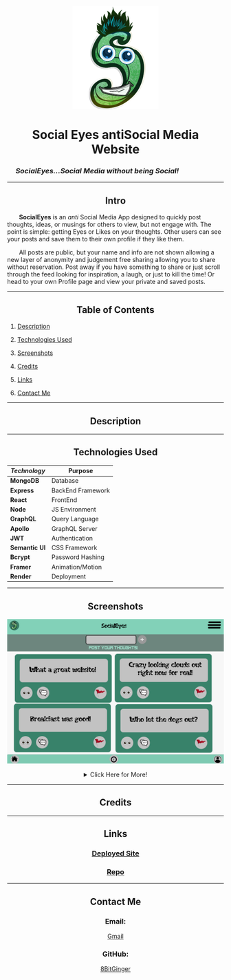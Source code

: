 <div align="center">

![SocialEyesS](./readme-pics/tinyLogo%20-%20no%20back3.png)

# Social Eyes antiSocial Media Website

</div>

### &nbsp;&nbsp;&nbsp;&nbsp; _SocialEyes...Social Media without being Social!_

---

<div align="center">

## Intro

</div>

&nbsp;&nbsp;&nbsp;&nbsp;&nbsp;&nbsp; **SocialEyes** is an _anti_ Social Media App designed to quickly post thoughts, ideas, or musings for others to view, but not engage with. The point is simple: getting Eyes or Likes on your thoughts. Other users can see your posts and save them to their own profile if they like them.

&nbsp;&nbsp;&nbsp;&nbsp;&nbsp;&nbsp; All posts are public, but your name and info are not shown allowing a new layer of anonymity and judgement free sharing allowing you to share without reservation. Post away if you have something to share or just scroll through the feed looking for inspiration, a laugh, or just to kill the time! Or head to your own Profile page and view your private and saved posts.

---

<div align="center">

## Table of Contents

</div>

1. [Description](#about)

1. [Technologies Used](#tech)

1. [Screenshots](#pics)

1. [Credits](#credits)

1. [Links](#links)

1. [Contact Me](#contact)

---

<div id="about"></div>

<div align="center">

## Description

</div>

---

<div id="tech"></div>

<div align="center">

## Technologies Used

| _Technology_    | Purpose           |
| --------------- | ----------------- |
| **MongoDB**     | Database          |
| **Express**     | BackEnd Framework |
| **React**       | FrontEnd          |
| **Node**        | JS Environment    |
| **GraphQL**     | Query Language    |
| **Apollo**      | GraphQL Server    |
| **JWT**         | Authentication    |
| **Semantic UI** | CSS Framework     |
| **Bcrypt**      | Password Hashing  |
| **Framer**      | Animation/Motion  |
| **Render**      | Deployment        |

</div>

---

<div id="pics"></div>

<div align="center">

## Screenshots

![screenshot](./readme-pics/socialEyes-WebFullWireframe-main.png)

<details>

<Summary>
    Click Here for More!
</Summary>

<br>

![screenshot](./readme-pics/socialEyes-MobileWireframe-main.png)
![screenshot](./readme-pics/socialEyes-WebFullWireframe-loginModal.png)

</details>
</div>

---

<div id="credits"></div>

<div align="center">

## Credits

</div>

---

<div id="links"></div>

<div align="center">

## Links

### [Deployed Site](https://antisocialeyes.onrender.com/)

### [Repo](https://github.com/8BitGinger/antiSocialMedia)

</div>

---

<div id="contact"></div>

<div align="center">

## Contact Me

### Email:

[Gmail]()

### GitHub:

[8BitGinger](https://github.com/8BitGinger)

</div>
